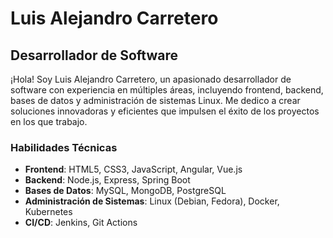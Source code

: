 # Luis Alejandro Carretero

## Desarrollador de Software

¡Hola! Soy Luis Alejandro Carretero, un apasionado desarrollador de software con experiencia en múltiples áreas, incluyendo frontend, backend, bases de datos y administración de sistemas Linux. Me dedico a crear soluciones innovadoras y eficientes que impulsen el éxito de los proyectos en los que trabajo.

### Habilidades Técnicas

- **Frontend**: HTML5, CSS3, JavaScript, Angular, Vue.js
- **Backend**: Node.js, Express, Spring Boot 
- **Bases de Datos**: MySQL, MongoDB, PostgreSQL
- **Administración de Sistemas**: Linux (Debian, Fedora), Docker, Kubernetes
- **CI/CD**: Jenkins, Git Actions

